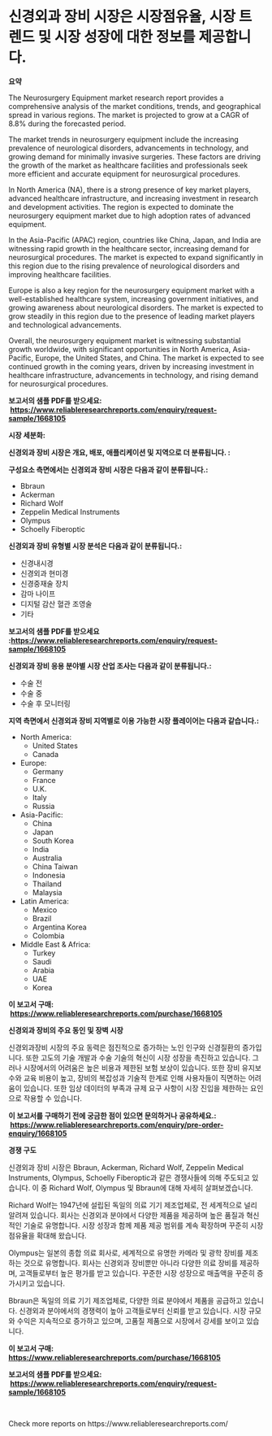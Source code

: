 <p><h1>신경외과 장비 시장은 시장점유율, 시장 트렌드 및 시장 성장에 대한 정보를 제공합니다.</h1></p><p><strong>요약</strong></p>
<p><p>The Neurosurgery Equipment market research report provides a comprehensive analysis of the market conditions, trends, and geographical spread in various regions. The market is projected to grow at a CAGR of 8.8% during the forecasted period. </p><p>The market trends in neurosurgery equipment include the increasing prevalence of neurological disorders, advancements in technology, and growing demand for minimally invasive surgeries. These factors are driving the growth of the market as healthcare facilities and professionals seek more efficient and accurate equipment for neurosurgical procedures. </p><p>In North America (NA), there is a strong presence of key market players, advanced healthcare infrastructure, and increasing investment in research and development activities. The region is expected to dominate the neurosurgery equipment market due to high adoption rates of advanced equipment. </p><p>In the Asia-Pacific (APAC) region, countries like China, Japan, and India are witnessing rapid growth in the healthcare sector, increasing demand for neurosurgical procedures. The market is expected to expand significantly in this region due to the rising prevalence of neurological disorders and improving healthcare facilities. </p><p>Europe is also a key region for the neurosurgery equipment market with a well-established healthcare system, increasing government initiatives, and growing awareness about neurological disorders. The market is expected to grow steadily in this region due to the presence of leading market players and technological advancements.</p><p>Overall, the neurosurgery equipment market is witnessing substantial growth worldwide, with significant opportunities in North America, Asia-Pacific, Europe, the United States, and China. The market is expected to see continued growth in the coming years, driven by increasing investment in healthcare infrastructure, advancements in technology, and rising demand for neurosurgical procedures.</p></p>
<p><strong>보고서의 샘플 PDF를 받으세요: &nbsp;<a href="https://www.reliableresearchreports.com/enquiry/request-sample/1668105">https://www.reliableresearchreports.com/enquiry/request-sample/1668105</a></strong></p>
<p><strong>시장 세분화:</strong></p>
<p><strong> 신경외과 장비 시장은 개요, 배포, 애플리케이션 및 지역으로 더 분류됩니다. :</strong></p>
<p><strong>구성요소 측면에서는 신경외과 장비 시장은 다음과 같이 분류됩니다.:</strong></p>
<p><ul><li>Bbraun</li><li>Ackerman</li><li>Richard Wolf</li><li>Zeppelin Medical Instruments</li><li>Olympus</li><li>Schoelly Fiberoptic</li></ul></p>
<p><strong> 신경외과 장비 유형별 시장 분석은 다음과 같이 분류됩니다.:</strong></p>
<p><ul><li>신경내시경</li><li>신경외과 현미경</li><li>신경중재술 장치</li><li>감마 나이프</li><li>디지털 감산 혈관 조영술</li><li>기타</li></ul></p>
<p><strong>보고서의 샘플 PDF를 받으세요 :<a href="https://www.reliableresearchreports.com/enquiry/request-sample/1668105">https://www.reliableresearchreports.com/enquiry/request-sample/1668105</a></strong></p>
<p><strong> 신경외과 장비 응용 분야별 시장 산업 조사는 다음과 같이 분류됩니다.:</strong></p>
<p><ul><li>수술 전</li><li>수술 중</li><li>수술 후 모니터링</li></ul></p>
<p><strong>지역 측면에서 신경외과 장비 지역별로 이용 가능한 시장 플레이어는 다음과 같습니다.:</strong></p>
<p><ul>
    <li>
        North America:
        <ul>
            <li>United States</li>
            <li>Canada</li>
        </ul>
    </li>
    <li>
        Europe:
        <ul>
            <li>Germany</li>
            <li>France</li>
            <li>U.K.</li>
            <li>Italy</li>
            <li>Russia</li>
        </ul>
    </li>
    <li>
        Asia-Pacific:
        <ul>
            <li>China</li>
            <li>Japan</li>
            <li>South Korea</li>
            <li>India</li>
            <li>Australia</li>
            <li>China Taiwan</li>
            <li>Indonesia</li>
            <li>Thailand</li>
            <li>Malaysia</li>
        </ul>
    </li>
    <li>
        Latin America:
        <ul>
            <li>Mexico</li>
            <li>Brazil</li>
            <li>Argentina Korea</li>
            <li>Colombia</li>
        </ul>
    </li>
    <li>
        Middle East & Africa:
        <ul>
            <li>Turkey</li>
            <li>Saudi</li>
            <li>Arabia</li>
            <li>UAE</li>
            <li>Korea</li>
        </ul>
    </li>
    </ul></p>
<p><strong>이 보고서 구매: &nbsp;<a href="https://www.reliableresearchreports.com/purchase/1668105">https://www.reliableresearchreports.com/purchase/1668105</a></strong></p>
<p><strong>신경외과 장비의 주요 동인 및 장벽 시장</strong></p>
<p><p>신경외과장비 시장의 주요 동력은 점진적으로 증가하는 노인 인구와 신경질환의 증가입니다. 또한 고도의 기술 개발과 수술 기술의 혁신이 시장 성장을 촉진하고 있습니다. 그러나 시장에서의 어려움은 높은 비용과 제한된 보험 보상이 있습니다. 또한 장비 유지보수와 교육 비용이 높고, 장비의 복잡성과 기술적 한계로 인해 사용자들이 직면하는 어려움이 있습니다. 또한 임상 데이터의 부족과 규제 요구 사항이 시장 진입을 제한하는 요인으로 작용할 수 있습니다.</p></p>
<p><strong>이 보고서를 구매하기 전에 궁금한 점이 있으면 문의하거나 공유하세요.: &nbsp;<a href="https://www.reliableresearchreports.com/enquiry/pre-order-enquiry/1668105">https://www.reliableresearchreports.com/enquiry/pre-order-enquiry/1668105</a></strong></p>
<p><strong>경쟁 구도</strong></p>
<p><p>신경외과 장비 시장은 Bbraun, Ackerman, Richard Wolf, Zeppelin Medical Instruments, Olympus, Schoelly Fiberoptic과 같은 경쟁사들에 의해 주도되고 있습니다. 이 중 Richard Wolf, Olympus 및 Bbraun에 대해 자세히 살펴보겠습니다.</p><p>Richard Wolf는 1947년에 설립된 독일의 의료 기기 제조업체로, 전 세계적으로 널리 알려져 있습니다. 회사는 신경외과 분야에서 다양한 제품을 제공하며 높은 품질과 혁신적인 기술로 유명합니다. 시장 성장과 함께 제품 제공 범위를 계속 확장하며 꾸준히 시장 점유율을 확대해 왔습니다.</p><p>Olympus는 일본의 종합 의료 회사로, 세계적으로 유명한 카메라 및 광학 장비를 제조하는 것으로 유명합니다. 회사는 신경외과 장비뿐만 아니라 다양한 의료 장비를 제공하며, 고객들로부터 높은 평가를 받고 있습니다. 꾸준한 시장 성장으로 매출액을 꾸준히 증가시키고 있습니다.</p><p>Bbraun은 독일의 의료 기기 제조업체로, 다양한 의료 분야에서 제품을 공급하고 있습니다. 신경외과 분야에서의 경쟁력이 높아 고객들로부터 신뢰를 받고 있습니다. 시장 규모와 수익은 지속적으로 증가하고 있으며, 고품질 제품으로 시장에서 강세를 보이고 있습니다.</p></p>
<p><strong>이 보고서 구매: &nbsp; <a href="https://www.reliableresearchreports.com/purchase/1668105">https://www.reliableresearchreports.com/purchase/1668105</a></strong></p>
<p><strong>보고서의 샘플 PDF를 받으세요: &nbsp;<a href="https://www.reliableresearchreports.com/enquiry/request-sample/1668105">https://www.reliableresearchreports.com/enquiry/request-sample/1668105</a></strong><strong></strong></p>
<p>&nbsp;</p>
<p>Check more reports on https://www.reliableresearchreports.com/</p>